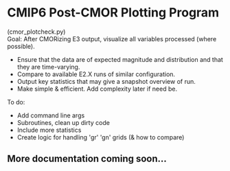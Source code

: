 # CMIP6 Post-CMOR Plotting Program  
(cmor_plotcheck.py)  
Goal: After CMORizing E3 output, visualize all variables processed (where possible).
- Ensure that the data are of expected magnitude and distribution and that they are time-varying.
- Compare to available E2.X runs of similar configuration.
- Output key statistics that may give a snapshot overview of run.
- Make simple & efficient. Add complexity later if need be.  

To do:  
- Add command line args
- Subroutines, clean up dirty code
- Include more statistics
- Create logic for handling 'gr' 'gn' grids (& how to compare)
## More documentation coming soon...
